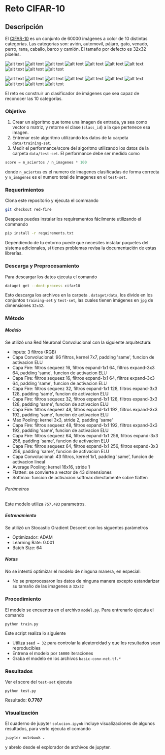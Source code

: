 # Reto CIFAR-10
## Descripción
El [CIFAR-10](https://www.cs.toronto.edu/~kriz/cifar.html) es un conjunto de 60000 imágenes a color de 10 distintas categorías. Las categorías son: avión, automovil, pájaro, gato, venado, perro, rana, caballo, barco y camión. El tamaño por defecto es 32x32 pixeles.

![alt text][s1] ![alt text][s2] ![alt text][s3] ![alt text][s4] ![alt text][s5] ![alt text][s6] ![alt text][s7] ![alt text][s8] ![alt text][s9] ![alt text][s10]

![alt text][s11] ![alt text][s21] ![alt text][s31] ![alt text][s41] ![alt text][s51] ![alt text][s61] ![alt text][s71] ![alt text][s81] ![alt text][s91] ![alt text][s101]

El reto es construir un clasificador de imágenes que sea capaz de reconocer las 10 categorías.

### Objetivo
1. Crear un algoritmo que tome una imagen de entrada, ya sea como vector o matriz, y retorne el clase (`class_id`) a la que pertenece esa imagen.
1. Entrenar este algoritmo utilizando los datos de la carpeta `data/training-set`.
1. Medir el performance/score del algoritmo utilizando los datos de la carpeta `data/test-set`. El performance debe ser medido como
```python
score = n_aciertos / n_imagenes * 100
```
donde `n_aciertos` es el numero de imagenes clasificadas de forma correcta y `n_imagenes` es el numero total de imagenes en el `test-set`.

### Requerimientos
Clona este repositorio y ejecuta el commando
```bash
git checkout red-fire
```
Despues puedes instalar los requirementos fácilmente utilizando el commando

```bash
pip install -r requirements.txt
```
Dependiendo de tu entorno puede que necesites instalar paquetes del sistema adicionales, si tienes problemas revisa la documentación de estas librerías.

### Descarga y Preprocesamiento
Para descargar los datos ejecuta el comando
```bash
dataget get --dont-process cifar10
```
Esto descarga los archivos en la carpeta `.dataget/data`, los divide en los conjuntos `training-set` y `test-set`, las cuales tienen imágenes en `jpg` de dimensiones `32x32`.

### Método
##### Modelo
Se utilizó una Red Neuronal Convolucional con la siguiente arquitectura:

* Inputs: 3 filtros (RGB)
* Capa Convolucional: 96 filtros, kernel 7x7, padding 'same', funcion de activacion ELU
* Capa Fire: filtros sequeez 16, filtros expand-1x1 64, filtros expand-3x3 64, padding 'same', funcion de activacion ELU
* Capa Fire: filtros sequeez 16, filtros expand-1x1 64, filtros expand-3x3 64, padding 'same', funcion de activacion ELU
* Capa Fire: filtros sequeez 32, filtros expand-1x1 128, filtros expand-3x3 128, padding 'same', funcion de activacion ELU
* Capa Fire: filtros sequeez 32, filtros expand-1x1 128, filtros expand-3x3 128, padding 'same', funcion de activacion ELU
* Capa Fire: filtros sequeez 48, filtros expand-1x1 192, filtros expand-3x3 192, padding 'same', funcion de activacion ELU
* Max Pooling: kernel 3x3, stride 2, padding 'same'
* Capa Fire: filtros sequeez 48, filtros expand-1x1 192, filtros expand-3x3 192, padding 'same', funcion de activacion ELU
* Capa Fire: filtros sequeez 64, filtros expand-1x1 256, filtros expand-3x3 256, padding 'same', funcion de activacion ELU
* Capa Fire: filtros sequeez 64, filtros expand-1x1 256, filtros expand-3x3 256, padding 'same', funcion de activacion ELU
* Capa Convolucional: 43 filtros, kernel 1x1, padding 'same', funcion de activacion lineal
* Average Pooling: kernel 16x16, stride 1
* Flatten: se convierte a vector de 43 dimensiones
* Softmax: funcion de activacion softmax directamente sobre flatten

###### Parámetros
Este modelo utiliza `757,483` parametros.

##### Entrenamiento
Se utilizó un Stocastic Gradient Descent con los siguentes parámetros

* Optimizador: ADAM
* Learning Rate: 0.001
* Batch Size: 64

##### Notas
No se intentó optimizar el modelo de ninguna manera, en especial:

* No se preprocesaron los datos de ninguna manera excepto estandarizar su tamaño de las imagenes a `32x32`

### Procedimiento
El modelo se encuentra en el archivo `model.py`. Para entrenarlo ejecuta el comando
```
python train.py
```
Este script realiza lo siguiente

* Utiliza `seed = 32` para controlar la aleatoreidad y que los resultados sean reproducibles
* Entrena el modelo por `16000` iteraciones
* Graba el modelo en los archivos `basic-conv-net.tf.*`


### Resultados
Ver el score del `test-set` ejecuta
```
python test.py
```

Resultado: **0.7787**


### Visualización
El cuaderno de jupyter `solucion.ipynb` incluye visualizaciones de algunos resultados, para verlo ejecuta el comando
```bash
jupyter notebook .
```
y abrelo desde el explorador de archivos de jupyter.




[s1]: https://www.cs.toronto.edu/~kriz/cifar-10-sample/airplane4.png "S"
[s2]: https://www.cs.toronto.edu/~kriz/cifar-10-sample/automobile5.png "S"
[s3]: https://www.cs.toronto.edu/~kriz/cifar-10-sample/bird7.png "S"
[s4]: https://www.cs.toronto.edu/~kriz/cifar-10-sample/cat2.png "S"
[s5]: https://www.cs.toronto.edu/~kriz/cifar-10-sample/deer2.png "S"
[s6]: https://www.cs.toronto.edu/~kriz/cifar-10-sample/dog2.png "S"
[s7]: https://www.cs.toronto.edu/~kriz/cifar-10-sample/frog2.png "S"
[s8]: https://www.cs.toronto.edu/~kriz/cifar-10-sample/horse2.png "S"
[s9]: https://www.cs.toronto.edu/~kriz/cifar-10-sample/ship2.png "S"
[s10]: https://www.cs.toronto.edu/~kriz/cifar-10-sample/truck2.png "S"

[s11]: https://www.cs.toronto.edu/~kriz/cifar-10-sample/airplane2.png "S"
[s21]: https://www.cs.toronto.edu/~kriz/cifar-10-sample/automobile7.png "S"
[s31]: https://www.cs.toronto.edu/~kriz/cifar-10-sample/bird5.png "S"
[s41]: https://www.cs.toronto.edu/~kriz/cifar-10-sample/cat3.png "S"
[s51]: https://www.cs.toronto.edu/~kriz/cifar-10-sample/deer6.png "S"
[s61]: https://www.cs.toronto.edu/~kriz/cifar-10-sample/dog5.png "S"
[s71]: https://www.cs.toronto.edu/~kriz/cifar-10-sample/frog8.png "S"
[s81]: https://www.cs.toronto.edu/~kriz/cifar-10-sample/horse9.png "S"
[s91]: https://www.cs.toronto.edu/~kriz/cifar-10-sample/ship4.png "S"
[s101]: https://www.cs.toronto.edu/~kriz/cifar-10-sample/truck6.png "S"

